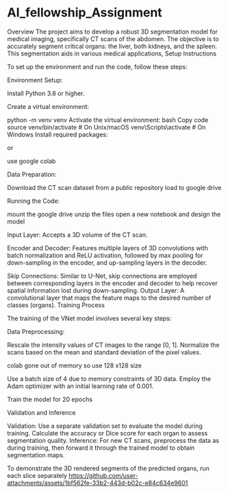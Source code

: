 # AI_fellowship_Assignment


Overview
The project aims to develop a robust 3D segmentation model for medical imaging, specifically CT scans of the abdomen. The objective is to accurately segment critical organs: the liver, both kidneys, and the spleen. This segmentation aids in various medical applications, Setup Instructions

To set up the environment and run the code, follow these steps:

Environment Setup:

Install Python 3.8 or higher.

Create a virtual environment:

python -m venv venv
Activate the virtual environment:
bash
Copy code
source venv/bin/activate  # On Unix/macOS
venv\Scripts\activate  # On Windows
Install required packages:

or

use google colab 




Data Preparation:

Download the CT scan dataset from a public repository 
load to google drive 

Running the Code:

mount the google drive 
unzip the files 
open a new notebook and design the model 

Input Layer: Accepts a 3D volume of the CT scan.

Encoder and Decoder: Features multiple layers of 3D convolutions with batch normalization and ReLU activation, followed by max pooling for down-sampling in the encoder, and up-sampling layers in the decoder.

Skip Connections: Similar to U-Net, skip connections are employed between corresponding layers in the encoder and decoder to help recover spatial information lost during down-sampling.
Output Layer: A convolutional layer that maps the feature maps to the desired number of classes (organs).
Training Process

The training of the VNet model involves several key steps:

Data Preprocessing:

Rescale the intensity values of CT images to the range [0, 1].
Normalize the scans based on the mean and standard deviation of the pixel values.

colab gone out of memory so use 128 x128 size 

Use a batch size of 4 due to memory constraints of 3D data.
Employ the Adam optimizer with an initial learning rate of 0.001.

Train the model for 20 epochs

Validation and Inference




Validation: Use a separate validation set to evaluate the model during training. Calculate the accuracy or Dice score for each organ to assess segmentation quality.
Inference: For new CT scans, preprocess the data as during training, then forward it through the trained model to obtain segmentation maps.


To demonstrate the 3D rendered segments of the predicted organs, run each slice separately 
https://github.com/user-attachments/assets/1bf562fe-33b2-443d-b02c-e84c634e9601



